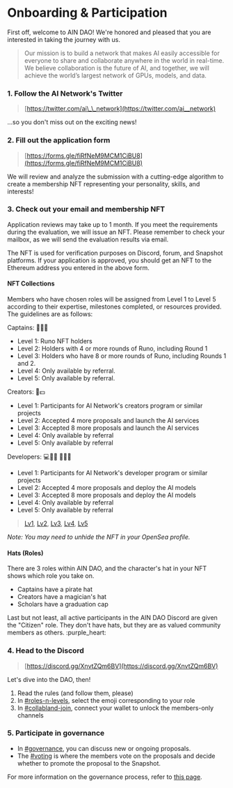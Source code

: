 # Onboarding & Participation

First off, welcome to AIN DAO! We're honored and pleased that you are interested in taking the journey with us.

> Our mission is to build a network that makes AI easily accessible for everyone to share and collaborate anywhere in the world in real-time. We believe collaboration is the future of AI, and together, we will achieve the world’s largest network of GPUs, models, and data.

### 1. Follow the AI Network's Twitter

> [https://twitter.com/ai\_\_network](https://twitter.com/ai__network)

...so you don't miss out on the exciting news!

### 2. Fill out the application form

> [https://forms.gle/fiRfNeM9MCM1CiBU8](https://forms.gle/fiRfNeM9MCM1CiBU8)

We will review and analyze the submission with a cutting-edge algorithm to create a membership NFT representing your personality, skills, and interests!

### 3. Check out your email and membership NFT

Application reviews may take up to 1 month. If you meet the requirements during the evaluation, we will issue an NFT. Please remember to check your mailbox, as we will send the evaluation results via email.

The NFT is used for verification purposes on Discord, forum, and Snapshot platforms. If your application is approved, you should get an NFT to the Ethereum address you entered in the above form.

#### NFT Collections

Members who have chosen roles will be assigned from Level 1 to Level 5 according to their expertise, milestones completed, or resources provided. The guidelines are as follows:

Captains: 👨⚓🌊&#x20;

* Level 1: Runo NFT holders&#x20;
* Level 2: Holders with 4 or more rounds of Runo, including Round 1
* Level 3: Holders who have 8 or more rounds of Runo, including Rounds 1 and 2.&#x20;
* Level 4: Only available by referral.&#x20;
* Level 5: Only available by referral.

Creators: 🎨​💵​&#x20;

* Level 1: Participants for AI Network's creators program or similar projects&#x20;
* Level 2: Accepted 4 more proposals and launch the AI services&#x20;
* Level 3: Accepted 8 more proposals and launch the AI services&#x20;
* Level 4: Only available by referral&#x20;
* Level 5: Only available by referral

Developers: 💻​👨‍💻​ 👩🏻‍🎓&#x20;

* Level 1: Participants for AI Network's developer program or similar projects&#x20;
* Level 2: Accepted 4 more proposals and deploy the AI models&#x20;
* Level 3: Accepted 8 more proposals and deploy the AI models&#x20;
* Level 4: Only available by referral&#x20;
* Level 5: Only available by referral

> [Lv1](https://opensea.io/collection/ain-dao-lv1), [Lv2](https://etherscan.io/address/0x6aac96421f5bde09273b5267270f41144f6bcbcb), [Lv3](https://opensea.io/collection/ain-dao-lv3), [Lv4](https://opensea.io/collection/ain-dao-lv4), [Lv5](https://opensea.io/collection/ain-dao-lv5)

_Note: You may need to unhide the NFT in your OpenSea profile._

#### Hats (Roles)

There are 3 roles within AIN DAO, and the character's hat in your NFT shows which role you take on.

* Captains have a pirate hat
* Creators have a magician's hat
* Scholars have a graduation cap

Last but not least, all active participants in the AIN DAO Discord are given the "Citizen" role. They don't have hats, but they are as valued community members as others. :purple\_heart:

### 4. Head to the Discord

> [https://discord.gg/XnvtZQm6BV](https://discord.gg/XnvtZQm6BV)

Let's dive into the DAO, then!

1. Read the rules (and follow them, please)
2. In [#roles-n-levels](https://discord.com/channels/938909864674082826/974125136720580628), select the emoji corresponding to your role
3. In [#collabland-join](https://discord.com/channels/938909864674082826/938940417628586005), connect your wallet to unlock the members-only channels

### 5. Participate in governance

* In [#governance](https://discord.com/channels/938909864674082826/938912253586051083), you can discuss new or ongoing proposals.
* The [#voting](https://discord.com/channels/938909864674082826/975587109073223710) is where the members vote on the proposals and decide whether to promote the proposal to the Snapshot.

For more information on the governance process, refer to [this page](governance.md).

